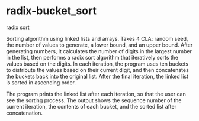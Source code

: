 # radix-bucket_sort
radix sort

Sorting algorithm using linked lists and arrays. Takes 4 CLA: random seed, the number of values to generate, a lower bound, and an upper bound. After generating numbers, it calculates the number of digits in the largest number in the list, then performs a radix sort algorithm that iteratively sorts the values based on the digits. In each iteration, the program uses ten buckets to distribute the values based on their current digit, and then concatenates the buckets back into the original list. After the final iteration, the linked list is sorted in ascending order.

The program prints the linked list after each iteration, so that the user can see the sorting process. The output shows the sequence number of the current iteration, the contents of each bucket, and the sorted list after concatenation.
